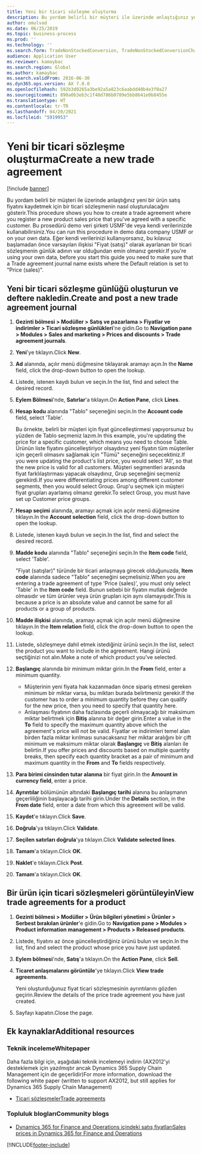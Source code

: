 ```yaml
---
title: Yeni bir ticari sözleşme oluşturma
description: Bu yordam belirli bir müşteri ile üzerinde anlaştığınız yeni bir ürün satış fiyatını kaydetmek için bir ticari sözleşmenin nasıl oluşturulacağını gösterir.
author: omulvad
ms.date: 06/25/2019
ms.topic: business-process
ms.prod: ''
ms.technology: ''
ms.search.form: TradeNonStockedConversion, TradeNonStockedConversionChangeWizard, TradeNonStockedConversionCheckWorksheet, TradeNonStockedConversionWizard, TradeNonStockedRegister
audience: Application User
ms.reviewer: kamaybac
ms.search.region: Global
ms.author: kamaybac
ms.search.validFrom: 2016-06-30
ms.dyn365.ops.version: AX 7.0.0
ms.openlocfilehash: 592b3d0265a3be92a5a823c6aabdd40b4e3f0a27
ms.sourcegitcommit: 890a0b3eb3c1f48d786b0789e5bb8641e0b8455e
ms.translationtype: HT
ms.contentlocale: tr-TR
ms.lasthandoff: 04/20/2021
ms.locfileid: "5919953"
---
```

# <a name="create-a-new-trade-agreement"></a><span data-ttu-id="ed0cb-103">Yeni bir ticari sözleşme oluşturma</span><span class="sxs-lookup"><span data-stu-id="ed0cb-103">Create a new trade agreement</span></span>

[!include [banner](../../includes/banner.md)]

<span data-ttu-id="ed0cb-104">Bu yordam belirli bir müşteri ile üzerinde anlaştığınız yeni bir ürün satış fiyatını kaydetmek için bir ticari sözleşmenin nasıl oluşturulacağını gösterir.</span><span class="sxs-lookup"><span data-stu-id="ed0cb-104">This procedure shows you how to create a trade agreement where you register a new product sales price that you've agreed with a specific customer.</span></span> <span data-ttu-id="ed0cb-105">Bu prosedürü demo veri şirketi USMF'de veya kendi verilerinizde kullanabilirsiniz.</span><span class="sxs-lookup"><span data-stu-id="ed0cb-105">You can run this procedure in demo data company USMF or on your own data.</span></span> <span data-ttu-id="ed0cb-106">Eğer kendi verilerinizi kullanıyorsanız, bu kılavuz başlamadan önce varsayılan ilişkisi "Fiyat (satış)" olarak ayarlanan bir ticari sözleşmenin günlük adının var olduğundan emin olmanız gerekir.</span><span class="sxs-lookup"><span data-stu-id="ed0cb-106">If you're using your own data, before you start this guide you need to make sure that a Trade agreement journal name exists where the Default relation is set to "Price (sales)".</span></span>

## <a name="create-and-post-a-new-trade-agreement-journal"></a><span data-ttu-id="ed0cb-107">Yeni bir ticari sözleşme günlüğü oluşturun ve deftere nakledin.</span><span class="sxs-lookup"><span data-stu-id="ed0cb-107">Create and post a new trade agreement journal</span></span>

1. <span data-ttu-id="ed0cb-108">**Gezinti bölmesi > Modüller > Satış ve pazarlama > Fiyatlar ve indirimler > Ticari sözleşme günlükleri**'ne gidin.</span><span class="sxs-lookup"><span data-stu-id="ed0cb-108">Go to **Navigation pane > Modules > Sales and marketing > Prices and discounts > Trade agreement journals**.</span></span>
2. <span data-ttu-id="ed0cb-109">**Yeni**'ye tıklayın.</span><span class="sxs-lookup"><span data-stu-id="ed0cb-109">Click **New**.</span></span>
3. <span data-ttu-id="ed0cb-110">**Ad** alanında, açılır menü düğmesine tıklayarak aramayı açın.</span><span class="sxs-lookup"><span data-stu-id="ed0cb-110">In the **Name** field, click the drop-down button to open the lookup.</span></span>
4. <span data-ttu-id="ed0cb-111">Listede, istenen kaydı bulun ve seçin.</span><span class="sxs-lookup"><span data-stu-id="ed0cb-111">In the list, find and select the desired record.</span></span>
5. <span data-ttu-id="ed0cb-112">**Eylem Bölmesi**'nde, **Satırlar**'a tıklayın.</span><span class="sxs-lookup"><span data-stu-id="ed0cb-112">On **Action Pane**, click **Lines**.</span></span>
6. <span data-ttu-id="ed0cb-113">**Hesap kodu** alanında "Tablo" seçeneğini seçin.</span><span class="sxs-lookup"><span data-stu-id="ed0cb-113">In the **Account code** field, select 'Table'.</span></span>
    
    <span data-ttu-id="ed0cb-114">Bu örnekte, belirli bir müşteri için fiyat güncelleştirmesi yapıyorsunuz bu yüzden de Tablo seçmeniz lazım.</span><span class="sxs-lookup"><span data-stu-id="ed0cb-114">In this example, you're updating the price for a specific customer, which means you need to choose Table.</span></span> <span data-ttu-id="ed0cb-115">Ürünün liste fiyatını güncelleştiriyor olsaydınız yeni fiyatın tüm müşteriler için geçerli olmasını sağlamak için "Tümü" seçeneğini seçecektiniz.</span><span class="sxs-lookup"><span data-stu-id="ed0cb-115">If you were updating the product's list price, you would select 'All', so that the new price is valid for all customers.</span></span> <span data-ttu-id="ed0cb-116">Müşteri segmentleri arasında fiyat farklılaştırması yapacak olsaydınız, Grup seçeneğini seçmeniz gerekirdi.</span><span class="sxs-lookup"><span data-stu-id="ed0cb-116">If you were differentiating prices among different customer segments, then you would select Group.</span></span> <span data-ttu-id="ed0cb-117">Grup'u seçmek için müşteri fiyat grupları ayarlamış olmanız gerekir.</span><span class="sxs-lookup"><span data-stu-id="ed0cb-117">To select Group, you must have set up Customer price groups.</span></span>  

7. <span data-ttu-id="ed0cb-118">**Hesap seçimi** alanında, aramayı açmak için açılır menü düğmesine tıklayın.</span><span class="sxs-lookup"><span data-stu-id="ed0cb-118">In the **Account selection** field, click the drop-down button to open the lookup.</span></span>
8. <span data-ttu-id="ed0cb-119">Listede, istenen kaydı bulun ve seçin.</span><span class="sxs-lookup"><span data-stu-id="ed0cb-119">In the list, find and select the desired record.</span></span>
9. <span data-ttu-id="ed0cb-120">**Madde kodu** alanında "Tablo" seçeneğini seçin.</span><span class="sxs-lookup"><span data-stu-id="ed0cb-120">In the **Item code** field, select 'Table'.</span></span>
    
    <span data-ttu-id="ed0cb-121">"Fiyat (satışlar)" türünde bir ticari anlaşmaya girecek olduğunuzda, **Item code** alanında sadece "Tablo" seçeneğini seçmelisiniz.</span><span class="sxs-lookup"><span data-stu-id="ed0cb-121">When you are entering a trade agreement of type 'Price (sales)', you must only select 'Table' in the **Item code** field.</span></span> <span data-ttu-id="ed0cb-122">Bunun sebebi bir fiyatın mutlak değerde olmasıdır ve tüm ürünler veya ürün grupları için aynı olamayışıdır.</span><span class="sxs-lookup"><span data-stu-id="ed0cb-122">This is because a price is an absolute value and cannot be same for all products or a group of products.</span></span>
    
10. <span data-ttu-id="ed0cb-123">**Madde ilişkisi** alanında, aramayı açmak için açılır menü düğmesine tıklayın.</span><span class="sxs-lookup"><span data-stu-id="ed0cb-123">In the **Item relation** field, click the drop-down button to open the lookup.</span></span>
11. <span data-ttu-id="ed0cb-124">Listede, sözleşmeye dahil etmek istediğiniz ürünü seçin.</span><span class="sxs-lookup"><span data-stu-id="ed0cb-124">In the list, select the product you want to include in the agreement.</span></span> <span data-ttu-id="ed0cb-125">Hangi ürünü seçtiğinizi not alın.</span><span class="sxs-lookup"><span data-stu-id="ed0cb-125">Make a note of which product you've selected.</span></span>  
12. <span data-ttu-id="ed0cb-126">**Başlangıç** alanında bir minimum miktar girin.</span><span class="sxs-lookup"><span data-stu-id="ed0cb-126">In the **From** field, enter a minimum quantity.</span></span>
    - <span data-ttu-id="ed0cb-127">Müşterinin yeni fiyata hak kazanmadan önce sipariş etmesi gereken minimum bir miktar varsa, bu miktarı burada belirtmeniz gerekir.</span><span class="sxs-lookup"><span data-stu-id="ed0cb-127">If the customer has to order a minimum quantity before they can qualify for the new price, then you need to specify that quantity here.</span></span>  
    - <span data-ttu-id="ed0cb-128">Anlaşması fiyatının daha fazlasında geçerli olmayacağı bir maksimum miktar belirtmek için **Bitiş** alanına bir değer girin.</span><span class="sxs-lookup"><span data-stu-id="ed0cb-128">Enter a value in the **To** field to specify the maximum quantity above which the agreement's price will not be valid.</span></span> <span data-ttu-id="ed0cb-129">Fiyatlar ve indirimleri temel alan birden fazla miktar kırılması sunacaksanız her miktar aralığını bir çift minimum ve maksimum miktar olarak **Başlangıç** ve **Bitiş** alanları ile belirtin.</span><span class="sxs-lookup"><span data-stu-id="ed0cb-129">If you offer prices and discounts based on multiple quantity breaks, then specify each quantity bracket as a pair of minimum and maximum quantity in the **From** and **To** fields respectively.</span></span>
13. <span data-ttu-id="ed0cb-130">**Para birimi cinsinden tutar alanına** bir fiyat girin.</span><span class="sxs-lookup"><span data-stu-id="ed0cb-130">In the **Amount in currency field**, enter a price.</span></span>
14. <span data-ttu-id="ed0cb-131">**Ayrıntılar** bölümünün altındaki **Başlangıç tarihi** alanına bu anlaşmanın geçerliliğinin başlayacağı tarihi girin.</span><span class="sxs-lookup"><span data-stu-id="ed0cb-131">Under the **Details** section, in the **From date** field, enter a date from which this agreement will be valid.</span></span>
15. <span data-ttu-id="ed0cb-132">**Kaydet**'e tıklayın.</span><span class="sxs-lookup"><span data-stu-id="ed0cb-132">Click **Save**.</span></span>
16. <span data-ttu-id="ed0cb-133">**Doğrula**'ya tıklayın.</span><span class="sxs-lookup"><span data-stu-id="ed0cb-133">Click **Validate**.</span></span>
17. <span data-ttu-id="ed0cb-134">**Seçilen satırları doğrula**'ya tıklayın.</span><span class="sxs-lookup"><span data-stu-id="ed0cb-134">Click **Validate selected lines**.</span></span>
18. <span data-ttu-id="ed0cb-135">**Tamam**'a tıklayın.</span><span class="sxs-lookup"><span data-stu-id="ed0cb-135">Click **OK**.</span></span>
19. <span data-ttu-id="ed0cb-136">**Naklet**'e tıklayın.</span><span class="sxs-lookup"><span data-stu-id="ed0cb-136">Click **Post**.</span></span>
20. <span data-ttu-id="ed0cb-137">**Tamam**'a tıklayın.</span><span class="sxs-lookup"><span data-stu-id="ed0cb-137">Click **OK**.</span></span>

## <a name="view-trade-agreements-for-a-product"></a><span data-ttu-id="ed0cb-138">Bir ürün için ticari sözleşmeleri görüntüleyin</span><span class="sxs-lookup"><span data-stu-id="ed0cb-138">View trade agreements for a product</span></span>

1. <span data-ttu-id="ed0cb-139">**Gezinti bölmesi > Modüller > Ürün bilgileri yönetimi > Ürünler > Serbest bırakılan ürünler**'e gidin.</span><span class="sxs-lookup"><span data-stu-id="ed0cb-139">Go to **Navigation pane > Modules > Product information management > Products > Released products**.</span></span>
2. <span data-ttu-id="ed0cb-140">Listede, fiyatını az önce güncelleştirdiğiniz ürünü bulun ve seçin.</span><span class="sxs-lookup"><span data-stu-id="ed0cb-140">In the list, find and select the product whose price you have just updated.</span></span>
3. <span data-ttu-id="ed0cb-141">**Eylem bölmesi**'nde, **Satış**'a tıklayın.</span><span class="sxs-lookup"><span data-stu-id="ed0cb-141">On the **Action Pane**, click **Sell**.</span></span>
4. <span data-ttu-id="ed0cb-142">**Ticaret anlaşmalarını görüntüle**'ye tıklayın.</span><span class="sxs-lookup"><span data-stu-id="ed0cb-142">Click **View trade agreements**.</span></span>
    
    <span data-ttu-id="ed0cb-143">Yeni oluşturduğunuz fiyat ticari sözleşmesinin ayrıntılarını gözden geçirin.</span><span class="sxs-lookup"><span data-stu-id="ed0cb-143">Review the details of the price trade agreement you have just created.</span></span>

5. <span data-ttu-id="ed0cb-144">Sayfayı kapatın.</span><span class="sxs-lookup"><span data-stu-id="ed0cb-144">Close the page.</span></span>

## <a name="additional-resources"></a><span data-ttu-id="ed0cb-145">Ek kaynaklar</span><span class="sxs-lookup"><span data-stu-id="ed0cb-145">Additional resources</span></span>

### <a name="whitepaper"></a><span data-ttu-id="ed0cb-146">Teknik inceleme</span><span class="sxs-lookup"><span data-stu-id="ed0cb-146">Whitepaper</span></span>

<span data-ttu-id="ed0cb-147">Daha fazla bilgi için, aşağıdaki teknik incelemeyi indirin (AX2012'yi desteklemek için yazılmıştır ancak Dynamics 365 Supply Chain Management için de geçerlidir)</span><span class="sxs-lookup"><span data-stu-id="ed0cb-147">For more information, download the following white paper (written to support AX2012, but still applies for Dynamics 365 Supply Chain Management)</span></span>

- [<span data-ttu-id="ed0cb-148">Ticari sözleşmeler</span><span class="sxs-lookup"><span data-stu-id="ed0cb-148">Trade agreements</span></span>](https://download.microsoft.com/download/0/2/9/02972c8b-0159-4936-a3ef-1e64252b2d2f/TradeAgreementsInAX.pdf)

### <a name="community-blogs"></a><span data-ttu-id="ed0cb-149">Topluluk blogları</span><span class="sxs-lookup"><span data-stu-id="ed0cb-149">Community blogs</span></span>

- [<span data-ttu-id="ed0cb-150">Dynamics 365 for Finance and Operations içindeki satış fiyatları</span><span class="sxs-lookup"><span data-stu-id="ed0cb-150">Sales prices in Dynamics 365 for Finance and Operations</span></span>](https://financefunction.tech/2018/11/14/sales-prices-in-dynamics-365-for-finance-and-operations/#sales_price_in_trade_agreements)


[!INCLUDE[footer-include](../../../includes/footer-banner.md)]